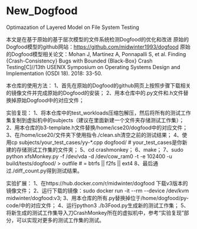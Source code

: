 # New_Dogfood
Optimazation of Layered Model on File System Testing

本文是在基于原始的基于层次模型的文件系统检测Dogfood的优化和改进
原始的Dogfood模型的github网站：https://github.com/midwinter1993/dogfood
原始的Dogfood模型相关论文：Mohan J, Martinez A, Ponnapalli S, et al. Finding {Crash-Consistency} Bugs with Bounded {Black-Box} Crash Testing[C]//13th USENIX Symposium on Operating Systems Design and Implementation (OSDI 18). 2018: 33-50.

本仓库的使用方法：
1、首先在原始的Dogfood的github网页上按照步骤下载相关的镜像文件并完成原始的Dogfood的安装；
2、用本仓库中的.py文件和.h文件替换掉原始Dogfood中的对应文件；

实验复现：
1、将本仓库中的test_workloads压缩包解压，然后将所有的测试工作集复制到虚拟机中的subjects（建议在里面新建一个文件夹存储测试工作集）；
2、用本仓库的b3-template.h文件替换/home/icse20/dogfood中的对应文件；
3、在/home/icse20/文件夹下使用指令./clean.sh清空之前的测试结果；
4、使用cp subjects/your_test_cases/yy-*.cpp dogfood/    # your_test_cases是你新建的存储测试工作集的文件夹；
5、cd crashmonkey；
6、make；
7、sudo python xfsMonkey.py -f /dev/vda -d /dev/cow_ram0 -t <fs> -e 102400 -u build/tests/dogfood/ > outfile    # <fs> = btrfs || f2fs || ext4
8、最后通过./diff_count.py得到测试结果。

实验扩展：
1、在https://hub.docker.com/r/midwinter/dogfood 下载v3版本的镜像文件；
2、运行下载的镜像：sudo docker run -it --rm --device /dev/kvm midwinter/dogfood:v3;
3、用本仓库的所有.py替换掉位于/home/dogfood/py-code/中的对应文件；
4、运行python3 ./b3Food.py生成新的测试工作集；
5、将新生成的测试工作集导入刀CrashMonkey所在的虚拟机中，参考“实验复现”部分，可以实现对更多的测试工作集的测试。
  
